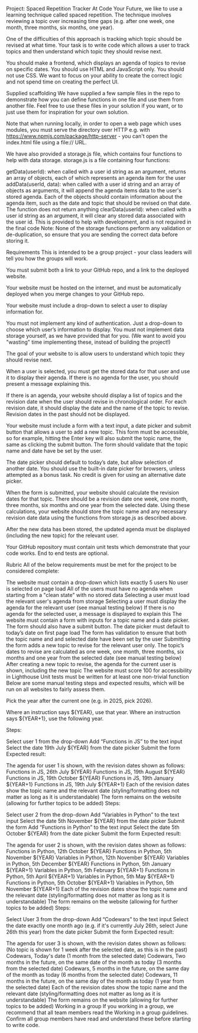 Project: Spaced Repetition Tracker
At Code Your Future, we like to use a learning technique called spaced repetition. The technique involves reviewing a topic over increasing time gaps (e.g. after one week, one month, three months, six months, one year).

One of the difficulties of this approach is tracking which topic should be revised at what time. Your task is to write code which allows a user to track topics and then understand which topic they should revise next.

You should make a frontend, which displays an agenda of topics to revise on specific dates. You should use HTML and JavaScript only. You should not use CSS. We want to focus on your ability to create the correct logic and not spend time on creating the perfect UI.

Supplied scaffolding
We have supplied a few sample files in the repo to demonstrate how you can define functions in one file and use them from another file. Feel free to use these files in your solution if you want, or to just use them for inspiration for your own solution.

Note that when running locally, in order to open a web page which uses modules, you must serve the directory over HTTP e.g. with https://www.npmjs.com/package/http-server - you can't open the index.html file using a file:// URL.

We have also provided a storage.js file, which contains four functions to help with data storage. storage.js is a file containing four functions:

getData(userId): when called with a user id string as an argument, returns an array of objects, each of which represents an agenda item for the user
addData(userId, data): when called with a user id string and an array of objects as arguments, it will append the agenda items data to the user's stored agenda. Each of the objects should contain information about the agenda item, such as the date and topic that should be revised on that date. The function does not return anything
clearData(userId): when called with a user id string as an argument, it will clear any stored data associated with the user id. This is provided to help with development, and is not required in the final code
Note: None of the storage functions perform any validation or de-duplication, so ensure that you are sending the correct data before storing it.

Requirements
This is intended to be a group project - your class leaders will tell you how the groups will work.

You must submit both a link to your GitHub repo, and a link to the deployed website.

Your website must be hosted on the internet, and must be automatically deployed when you merge changes to your GitHub repo.

Your website must include a drop-down to select a user to display information for.

You must not implement any kind of authentication. Just a drop-down to choose which user’s information to display. You must not implement data storage yourself, as we have provided that for you. (We want to avoid you "wasting" time implementing these, instead of building the project!)

The goal of your website to is allow users to understand which topic they should revise next.

When a user is selected, you must get the stored data for that user and use it to display their agenda. If there is no agenda for the user, you should present a message explaining this.

If there is an agenda, your website should display a list of topics and the revision date when the user should revise in chronological order. For each revision date, it should display the date and the name of the topic to revise. Revision dates in the past should not be displayed.

Your website must include a form with a text input, a date picker and submit button that allows a user to add a new topic. This form must be accessible, so for example, hitting the Enter key will also submit the topic name, the same as clicking the submit button. The form should validate that the topic name and date have be set by the user.

The date picker should default to today’s date, but allow selection of another date. You should use the built-in date picker for browsers, unless attempted as a bonus task. No credit is given for using an alternative date picker.

When the form is submitted, your website should calculate the revision dates for that topic. There should be a revision date one week, one month, three months, six months and one year from the selected date. Using these calculations, your website should store the topic name and any necessary revision date data using the functions from storage.js as described above.

After the new data has been stored, the updated agenda must be displayed (including the new topic) for the relevant user.

Your GitHub repository must contain unit tests which demonstrate that your code works. End to end tests are optional.

Rubric
All of the below requirements must be met for the project to be considered complete:

The website must contain a drop-down which lists exactly 5 users
No user is selected on page load
All of the users must have no agenda when starting from a "clean state" with no stored data
Selecting a user must load the relevant user's agenda from storage
Selecting a user must display the agenda for the relevant user (see manual testing below)
If there is no agenda for the selected user, a message is displayed to explain this
The website must contain a form with inputs for a topic name and a date picker. The form should also have a submit button.
The date picker must default to today’s date on first page load
The form has validation to ensure that both the topic name and and selected date have been set by the user
Submitting the form adds a new topic to revise for the relevant user only. The topic’s dates to revise are calculated as one week, one month, three months, six months and one year from the selected date (see manual testing below)
After creating a new topic to revise, the agenda for the current user is shown, including the new topic
The website must score 100 for accessibility in Lighthouse
Unit tests must be written for at least one non-trivial function
Below are some manual testing steps and expected results, which will be run on all websites to fairly assess them.

Pick the year after the current one (e.g. in 2025, pick 2026).

Where an instruction says ${YEAR}, use that year. Where an instruction says ${YEAR+1}, use the following year.

Steps:

Select user 1 from the drop-down
Add “Functions in JS” to the text input
Select the date 19th July ${YEAR} from the date picker
Submit the form
Expected result:

The agenda for user 1 is shown, with the revision dates shown as follows:
Functions in JS, 26th July ${YEAR}
Functions in JS, 19th August ${YEAR}
Functions in JS, 19th October ${YEAR}
Functions in JS, 19th January ${YEAR+1}
Functions in JS, 19th July ${YEAR+1}
Each of the revision dates show the topic name and the relevant date (styling/formatting does not matter as long as it is understandable)
The form remains on the website (allowing for further topics to be added)
Steps:

Select user 2 from the drop-down
Add “Variables in Python” to the text input
Select the date 5th November ${YEAR} from the date picker
Submit the form
Add “Functions in Python” to the text input
Select the date 5th October ${YEAR} from the date picker
Submit the form
Expected result:

The agenda for user 2 is shown, with the revision dates shown as follows:
Functions in Python, 12th October ${YEAR}
Functions in Python, 5th November ${YEAR}
Variables in Python, 12th November ${YEAR}
Variables in Python, 5th December ${YEAR}
Functions in Python, 5th January ${YEAR+1}
Variables in Python, 5th February ${YEAR+1}
Functions in Python, 5th April ${YEAR+1}
Variables in Python, 5th May ${YEAR+1}
Functions in Python, 5th October ${YEAR+1}
Variables in Python, 5th November ${YEAR+1}
Each of the revision dates show the topic name and the relevant date (styling/formatting does not matter as long as it is understandable)
The form remains on the website (allowing for further topics to be added)
Steps:

Select User 3 from the drop-down
Add “Codewars” to the text input
Select the date exactly one month ago (e.g. if it's currently July 26th, select June 26th this year) from the date picker
Submit the form
Expected result:

The agenda for user 3 is shown, with the revision dates shown as follows:
(No topic is shown for 1 week after the selected date, as this is in the past)
Codewars, Today's date (1 month from the selected date)
Codewars, Two months in the future, on the same date of the month as today (3 months from the selected date)
Codewars, 5 months in the future, on the same day of the month as today (6 months from the selected date)
Codewars, 11 months in the future, on the same day of the month as today (1 year from the selected date)
Each of the revision dates show the topic name and the relevant date (styling/formatting does not matter as long as it is understandable)
The form remains on the website (allowing for further topics to be added)
Working in a group
If you working in a group, we recommend that all team members read the Working in a group guidelines. Confirm all group members have read and understand these before starting to write code.